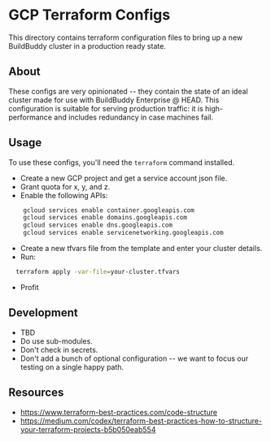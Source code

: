 # GCP Terraform Configs

This directory contains terraform configuration files to bring up a new
BuildBuddy cluster in a production ready state.

## About

These configs are very opinionated -- they contain the state of an ideal
cluster made for use with BuildBuddy Enterprise @ HEAD. This configuration
is suitable for serving production traffic: it is high-performance and includes
redundancy in case machines fail.

## Usage

To use these configs, you'll need the `terraform` command installed.

 * Create a new GCP project and get a service account json file.
 * Grant quota for x, y, and z.
 * Enable the following APIs:
 ```bash
	 gcloud services enable container.googleapis.com
	 gcloud services enable domains.googleapis.com
	 gcloud services enable dns.googleapis.com
     gcloud services enable servicenetworking.googleapis.com
 ```
 * Create a new tfvars file from the template and enter  your cluster
   details.
 * Run:
 ```bash
   terraform apply -var-file=your-cluster.tfvars
 ```
 * Profit

## Development

 * TBD
 * Do use sub-modules.
 * Don't check in secrets.
 * Don't add a bunch of optional configuration -- we want to focus our testing
   on a single happy path.

## Resources

 * https://www.terraform-best-practices.com/code-structure
 * https://medium.com/codex/terraform-best-practices-how-to-structure-your-terraform-projects-b5b050eab554
